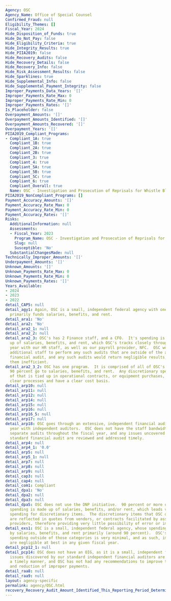 ```yaml
---
Agency: OSC
Agency_Name: Office of Special Counsel
Confirmed_Fraud: null
Eligibility_Themes: []
Fiscal_Year: 2024
Hide_Disposition_of_Funds: true
Hide_Do_Not_Pay: false
Hide_Eligibility_Criteria: true
Hide_Integrity_Results: true
Hide_PIIA2019: false
Hide_Recovery_Audits: false
Hide_Recovery_Details: false
Hide_Recovery_Info: false
Hide_Risk_Assessment_Results: false
Hide_Sparklines: true
Hide_Supplemental_Info: false
Hide_Supplemental_Payment_Integrity: false
Improper_Payments_Data_Years: '[]'
Improper_Payments_Rate_Max: 0
Improper_Payments_Rate_Min: 0
Improper_Payments_Rates: '[]'
Is_Placeholder: false
Overpayment_Amounts: '[]'
Overpayment_Amounts_Identified: '[]'
Overpayment_Amounts_Recovered: '[]'
Overpayment_Years: '[]'
PIIA2019_Compliant_Programs:
- Compliant_1A: true
  Compliant_1B: true
  Compliant_2A: true
  Compliant_2B: true
  Compliant_3: true
  Compliant_4: true
  Compliant_5A: true
  Compliant_5B: true
  Compliant_5C: true
  Compliant_6: true
  Compliant_Overall: true
  Name: OSC - Investigation and Prosecution of Reprisals for Whistle Blowing
PIIA2019_NonCompliant_Programs: []
Payment_Accuracy_Amounts: '[]'
Payment_Accuracy_Rate_Max: 0
Payment_Accuracy_Rate_Min: 0
Payment_Accuracy_Rates: '[]'
Risks:
  AdditionalInformation: null
  Assessments:
  - Fiscal_Year: 2023
    Program_Name: OSC - Investigation and Prosecution of Reprisals for Whistle Blowing
    Slug: null
    Susceptible: 'No'
  SubstantialChangesMade: null
Technically_Improper_Amounts: '[]'
Underpayment_Amounts: '[]'
Unknown_Amounts: '[]'
Unknown_Payments_Rate_Max: 0
Unknown_Payments_Rate_Min: 0
Unknown_Payments_Rates: '[]'
Years_Available:
- 2024
- 2023
- 2022
detail_CAP5: null
detail_agy1: Again, OSC is a small, independent federal agency with one program.  It
  primarily funds salaries, benefits, and rent.
detail_ara1: 'No'
detail_ara2: 'No'
detail_ara2_1: null
detail_ara2_2: null
detail_ara2_3: OSC's has 2 Finance staff, and a CFO.  It's spending is largely made
  up of salaries, benefits, and rent, which OSC's tracks closely throughout the fiscal
  year with our HR staff, as well as our payroll provider, NFC.  OSC would require
  additional staff to perform any such audits that are outside of the annual, standard
  financial audit, and any such audits would return negligible results, thus rendering
  them inefficient.
detail_ara2_3_2: OSC has one program.  It is comprised of all of OSC's funds, of which
  90 percent go to salaries, benefits, and rent.  Any discretionary spending outside
  of that is tied up in operational contracts, or equipment purchases, which follow
  clear processes and have a clear cost basis.
detail_arp10: null
detail_arp11: null
detail_arp12: null
detail_arp14: null
detail_arp15: null
detail_arp16: null
detail_arp16_5: null
detail_arp17: null
detail_arp18: OSC goes through an extensive, independent financial audit every fiscal
  year with independent auditors.  OSC does not have the staff bandwidth to perform
  separate audits throughout the fiscal year, and any issues uncovered during the
  standard financial audit are reviewed and addressed timely.
detail_arp4: null
detail_arp4_1: '0.0'
detail_arp5: null
detail_arp5_1: null
detail_arp7: null
detail_arp8: null
detail_arp9: null
detail_cap3: null
detail_cap4: null
detail_com1: Compliant
detail_dpa1: 'No'
detail_dpa2: null
detail_dpa3: null
detail_dpa5: OSC does not use the DNP initiative.  90 percent or more of OSC's annual
  spending is made up of salaries, benefits, and/or rent, which leads very little
  spending for discretionary items.  The discretionary items that OSC does purchase
  are reflected in quotes from vendors, or contracts facilitated by assisted acquisition
  providers, therefore providing very little possibility of error or improper payment.
detail_exs1: OSC is a small, independent federal agency, whose spending is consumed
  by salaries, benefits, and rent primarily (around 90 percent).  OSC's discretionary
  spending outside of those categories is very minimal, and as such, improper payments
  are negligible at best in any given fiscal year.
detail_pcp12_1: null
detail_pcp14: OSC does not have an OIG, as it is a small, independent federal agency.  Any
  issues discovered by our standard independent financial auditors are addressed in
  a timely manner, and OSC has not had any recommendations to improve the prevention
  and reduction of improper payments.
detail_raa8: null
detail_raa9: null
layout: agency-specific
permalink: agency/OSC.html
recovery_Recovery_Audit_Amount_Identified_This_Reporting_Period_Determined_Not_Collectable_Rate: 0.0
---
```

